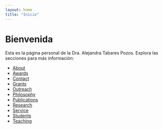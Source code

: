 ```yaml
---
layout: home
title: "Inicio"
---
```


# Bienvenida
Esta es la página personal de la Dra. Alejandra Tabares Pozos. Explora las secciones para más información:

<ul>
  <li><a href="/MyPersonalPage/pages/about.md">About</a></li>
  <li><a href="/MyPersonalPage/pages/awards.md">Awards</a></li>
  <li><a href="/MyPersonalPage/pages/contact.md">Contact</a></li>
  <li><a href="/MyPersonalPage/pages/grants.md">Grants</a></li>
  <li><a href="/MyPersonalPage/pages/outreach.md">Outreach</a></li>
  <li><a href="/MyPersonalPage/pages/philosophy.md">Philosophy</a></li>
  <li><a href="/MyPersonalPage/pages/publications.md">Publications</a></li>
  <li><a href="/MyPersonalPage/pages/research.md">Research</a></li>
  <li><a href="/MyPersonalPage/pages/service.md">Service</a></li>
  <li><a href="/MyPersonalPage/pages/students.md">Students</a></li>
  <li><a href="/MyPersonalPage/pages/teaching.md">Teaching</a></li>
</ul>
